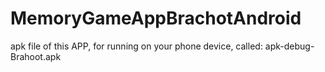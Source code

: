 # MemoryGameAppBrachotAndroid

apk file of this APP, for running on your phone device, called:
apk-debug-Brahoot.apk
